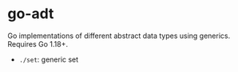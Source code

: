 # go-adt

Go implementations of different abstract data types using generics. Requires Go 1.18+.

 * `./set`: generic set
